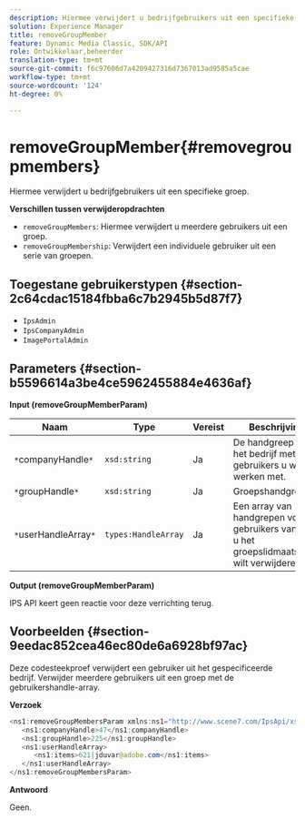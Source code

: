 ```yaml
---
description: Hiermee verwijdert u bedrijfgebruikers uit een specifieke groep.
solution: Experience Manager
title: removeGroupMember
feature: Dynamic Media Classic, SDK/API
role: Ontwikkelaar,beheerder
translation-type: tm+mt
source-git-commit: f6c97606d7a4209427316d7367013ad9585a5cae
workflow-type: tm+mt
source-wordcount: '124'
ht-degree: 0%

---
```



# removeGroupMember{#removegroupmembers}

Hiermee verwijdert u bedrijfgebruikers uit een specifieke groep.

**Verschillen tussen verwijderopdrachten**

* `removeGroupMembers`: Hiermee verwijdert u meerdere gebruikers uit een groep.
* `removeGroupMembership`: Verwijdert een individuele gebruiker uit een serie van groepen.

## Toegestane gebruikerstypen {#section-2c64cdac15184fbba6c7b2945b5d87f7}

* `IpsAdmin`
* `IpsCompanyAdmin`
* `ImagePortalAdmin`

## Parameters {#section-b5596614a3be4ce5962455884e4636af}

**Input (removeGroupMemberParam)**

| Naam | Type | Vereist | Beschrijving |
|---|---|---|---|
| `*`companyHandle`*` | `xsd:string` | Ja | De handgreep aan het bedrijf met de gebruikers u wilt werken met. |
| `*`groupHandle`*` | `xsd:string` | Ja | Groepshandgreep. |
| `*`userHandleArray`*` | `types:HandleArray` | Ja | Een array van handgrepen voor gebruikers van wie u het groepslidmaatschap wilt verwijderen. |

**Output (removeGroupMemberParam)**

IPS API keert geen reactie voor deze verrichting terug.

## Voorbeelden {#section-9eedac852cea46ec80de6a6928bf97ac}

Deze codesteekproef verwijdert een gebruiker uit het gespecificeerde bedrijf. Verwijder meerdere gebruikers uit een groep met de gebruikershandle-array.

**Verzoek**

```java
<ns1:removeGroupMembersParam xmlns:ns1="http://www.scene7.com/IpsApi/xsd">
   <ns1:companyHandle>47</ns1:companyHandle>
   <ns1:groupHandle>225</ns1:groupHandle>
   <ns1:userHandleArray>
      <ns1:items>621|jduvar@adobe.com</ns1:items>
   </ns1:userHandleArray>
</ns1:removeGroupMembersParam>
```

**Antwoord**

Geen.
